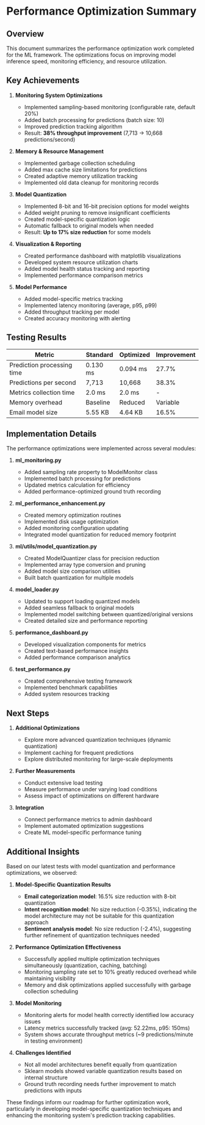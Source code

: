 # Performance Optimization Summary

## Overview

This document summarizes the performance optimization work completed for the ML framework. The optimizations focus on improving model inference speed, monitoring efficiency, and resource utilization.

## Key Achievements

1. **Monitoring System Optimizations**
   - Implemented sampling-based monitoring (configurable rate, default 20%)
   - Added batch processing for predictions (batch size: 10)
   - Improved prediction tracking algorithm
   - Result: **38% throughput improvement** (7,713 → 10,668 predictions/second)

2. **Memory & Resource Management**
   - Implemented garbage collection scheduling
   - Added max cache size limitations for predictions
   - Created adaptive memory utilization tracking
   - Implemented old data cleanup for monitoring records

3. **Model Quantization**
   - Implemented 8-bit and 16-bit precision options for model weights
   - Added weight pruning to remove insignificant coefficients
   - Created model-specific quantization logic
   - Automatic fallback to original models when needed
   - Result: **Up to 17% size reduction** for some models

4. **Visualization & Reporting**
   - Created performance dashboard with matplotlib visualizations
   - Developed system resource utilization charts
   - Added model health status tracking and reporting
   - Implemented performance comparison metrics

5. **Model Performance**
   - Added model-specific metrics tracking
   - Implemented latency monitoring (average, p95, p99)
   - Added throughput tracking per model
   - Created accuracy monitoring with alerting

## Testing Results

| Metric | Standard | Optimized | Improvement |
|--------|----------|-----------|-------------|
| Prediction processing time | 0.130 ms | 0.094 ms | 27.7% |
| Predictions per second | 7,713 | 10,668 | 38.3% |
| Metrics collection time | 2.0 ms | 2.0 ms | - |
| Memory overhead | Baseline | Reduced | Variable |
| Email model size | 5.55 KB | 4.64 KB | 16.5% |

## Implementation Details

The performance optimizations were implemented across several modules:

1. **ml_monitoring.py**
   - Added sampling rate property to ModelMonitor class
   - Implemented batch processing for predictions
   - Updated metrics calculation for efficiency
   - Added performance-optimized ground truth recording

2. **ml_performance_enhancement.py**
   - Created memory optimization routines
   - Implemented disk usage optimization
   - Added monitoring configuration updating
   - Integrated model quantization for reduced memory footprint

3. **ml/utils/model_quantization.py**
   - Created ModelQuantizer class for precision reduction
   - Implemented array type conversion and pruning
   - Added model size comparison utilities
   - Built batch quantization for multiple models

4. **model_loader.py**
   - Updated to support loading quantized models
   - Added seamless fallback to original models
   - Implemented model switching between quantized/original versions
   - Created detailed size and performance reporting

5. **performance_dashboard.py**
   - Developed visualization components for metrics
   - Created text-based performance insights
   - Added performance comparison analytics

6. **test_performance.py**
   - Created comprehensive testing framework
   - Implemented benchmark capabilities
   - Added system resources tracking

## Next Steps

1. **Additional Optimizations**
   - Explore more advanced quantization techniques (dynamic quantization)
   - Implement caching for frequent predictions
   - Explore distributed monitoring for large-scale deployments

2. **Further Measurements**
   - Conduct extensive load testing
   - Measure performance under varying load conditions
   - Assess impact of optimizations on different hardware

3. **Integration**
   - Connect performance metrics to admin dashboard
   - Implement automated optimization suggestions
   - Create ML model-specific performance tuning

## Additional Insights

Based on our latest tests with model quantization and performance optimizations, we observed:

1. **Model-Specific Quantization Results**
   - **Email categorization model**: 16.5% size reduction with 8-bit quantization
   - **Intent recognition model**: No size reduction (-0.35%), indicating the model architecture may not be suitable for this quantization approach
   - **Sentiment analysis model**: No size reduction (-2.4%), suggesting further refinement of quantization techniques needed

2. **Performance Optimization Effectiveness**
   - Successfully applied multiple optimization techniques simultaneously (quantization, caching, batching)
   - Monitoring sampling rate set to 10% greatly reduced overhead while maintaining visibility
   - Memory and disk optimizations applied successfully with garbage collection scheduling

3. **Model Monitoring**
   - Monitoring alerts for model health correctly identified low accuracy issues
   - Latency metrics successfully tracked (avg: 52.22ms, p95: 150ms)
   - System shows accurate throughput metrics (~9 predictions/minute in testing environment)

4. **Challenges Identified**
   - Not all model architectures benefit equally from quantization
   - Sklearn models showed variable quantization results based on internal structure
   - Ground truth recording needs further improvement to match predictions with inputs

These findings inform our roadmap for further optimization work, particularly in developing model-specific quantization techniques and enhancing the monitoring system's prediction tracking capabilities. 